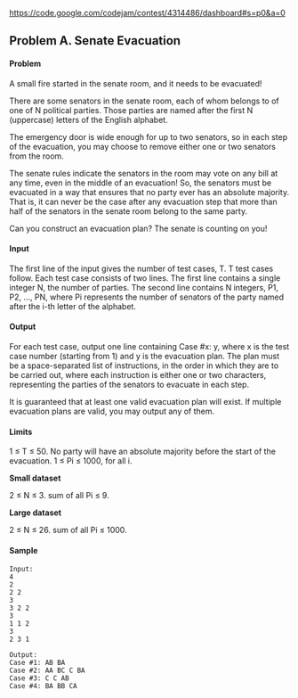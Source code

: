 https://code.google.com/codejam/contest/4314486/dashboard#s=p0&a=0

Problem A. Senate Evacuation
-----------------------

#### Problem
A small fire started in the senate room, and it needs to be evacuated!

There are some senators in the senate room, each of whom belongs to of one of N political parties. Those parties are named after the first N (uppercase) letters of the English alphabet.

The emergency door is wide enough for up to two senators, so in each step of the evacuation, you may choose to remove either one or two senators from the room.

The senate rules indicate the senators in the room may vote on any bill at any time, even in the middle of an evacuation! So, the senators must be evacuated in a way that ensures that no party ever has an absolute majority. That is, it can never be the case after any evacuation step that more than half of the senators in the senate room belong to the same party.

Can you construct an evacuation plan? The senate is counting on you!

#### Input
The first line of the input gives the number of test cases, T. T test cases follow. Each test case consists of two lines. The first line contains a single integer N, the number of parties. The second line contains N integers, P1, P2, ..., PN, where Pi represents the number of senators of the party named after the i-th letter of the alphabet.

#### Output
For each test case, output one line containing Case #x: y, where x is the test case number (starting from 1) and y is the evacuation plan. The plan must be a space-separated list of instructions, in the order in which they are to be carried out, where each instruction is either one or two characters, representing the parties of the senators to evacuate in each step.

It is guaranteed that at least one valid evacuation plan will exist. If multiple evacuation plans are valid, you may output any of them.

#### Limits

1 ≤ T ≤ 50.
No party will have an absolute majority before the start of the evacuation.
1 ≤ Pi ≤ 1000, for all i.

**Small dataset**

2 ≤ N ≤ 3.
sum of all Pi ≤ 9.

**Large dataset**

2 ≤ N ≤ 26.
sum of all Pi ≤ 1000.

#### Sample

```
Input:
4
2
2 2
3
3 2 2
3
1 1 2
3
2 3 1

Output:
Case #1: AB BA
Case #2: AA BC C BA
Case #3: C C AB
Case #4: BA BB CA
```
